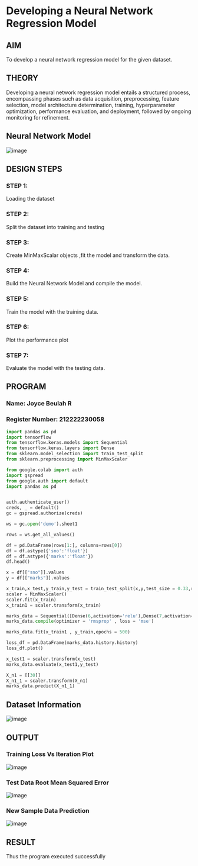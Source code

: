 # Developing a Neural Network Regression Model

## AIM

To develop a neural network regression model for the given dataset.

## THEORY

Developing a neural network regression model entails a structured process, encompassing phases such as data acquisition, preprocessing, feature selection, model architecture determination, training, hyperparameter optimization, performance evaluation, and deployment, followed by ongoing monitoring for refinement.

## Neural Network Model

![image](https://github.com/user-attachments/assets/b868e4cd-4c1a-432b-a8d2-af7f44e57f15)


## DESIGN STEPS

### STEP 1:

Loading the dataset

### STEP 2:

Split the dataset into training and testing

### STEP 3:

Create MinMaxScalar objects ,fit the model and transform the data.

### STEP 4:

Build the Neural Network Model and compile the model.

### STEP 5:

Train the model with the training data.

### STEP 6:

Plot the performance plot

### STEP 7:

Evaluate the model with the testing data.

## PROGRAM
### Name: Joyce Beulah R
### Register Number: 212222230058

```python
import pandas as pd
import tensorflow
from tensorflow.keras.models import Sequential
from tensorflow.keras.layers import Dense
from sklearn.model_selection import train_test_split
from sklearn.preprocessing import MinMaxScaler
```
```python
from google.colab import auth
import gspread
from google.auth import default
import pandas as pd


auth.authenticate_user()
creds, _ = default()
gc = gspread.authorize(creds)

ws = gc.open('demo').sheet1

rows = ws.get_all_values()
```
```python
df = pd.DataFrame(rows[1:], columns=rows[0])
df = df.astype({'sno':'float'})
df = df.astype({'marks':'float'})
df.head()

x = df[["sno"]].values
y = df[["marks"]].values
```
```python
x_train,x_test,y_train,y_test = train_test_split(x,y,test_size = 0.33,random_state = 33)
scaler = MinMaxScaler()
scaler.fit(x_train)
x_train1 = scaler.transform(x_train)
```
```python
marks_data = Sequential([Dense(6,activation='relu'),Dense(7,activation='relu'),Dense(1)])
marks_data.compile(optimizer = 'rmsprop' , loss = 'mse')

marks_data.fit(x_train1 , y_train,epochs = 500)

loss_df = pd.DataFrame(marks_data.history.history)
loss_df.plot()

x_test1 = scaler.transform(x_test)
marks_data.evaluate(x_test1,y_test)

X_n1 = [[30]]
X_n1_1 = scaler.transform(X_n1)
marks_data.predict(X_n1_1)
```
## Dataset Information

![image](https://github.com/user-attachments/assets/ad9acfb8-200d-4a78-853a-529030f36801)

## OUTPUT

### Training Loss Vs Iteration Plot

![image](https://github.com/user-attachments/assets/26edce82-9348-440f-bcb3-28a13e2e9ef0)

### Test Data Root Mean Squared Error

![image](https://github.com/user-attachments/assets/9f59482f-97c3-4e58-8b02-e35d98af5573)

### New Sample Data Prediction

![image](https://github.com/user-attachments/assets/a140fe42-79cc-41d9-9831-0e3e1b066d92)

## RESULT

Thus the program executed successfully
